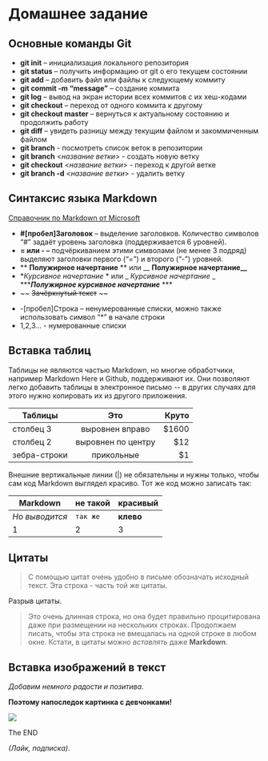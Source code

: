 # Домашнее задание

## Основные команды Git
- **git init** – инициализация локального репозитория
- **git status** – получить информацию от git о его текущем состоянии
- **git add** – добавить файл или файлы к следующему коммиту
- **git commit -m “message”** – создание коммита
- **git log** – вывод на экран истории всех коммитов с их хеш-кодами
- **git checkout** – переход от одного коммита к другому
- **git checkout master** – вернуться к актуальному состоянию и продолжить работу
- **git diff** – увидеть разницу между текущим файлом и закоммиченным файлом
- **git branch** - посмотреть список веток в репозитории
- **git branch** <*название ветки*> - создать новую ветку
- **git checkout** <*название ветки*> - переход к другой ветке
- **git branch -d** <*название ветки*> - удалить ветку 
## Синтаксис языка Markdown
[Справочник по Markdown от Microsoft](https://docs.microsoft.com/ru-ru/contribute/markdown-reference)
- **#[пробел]Заголовок** – выделение заголовков. Количество символов “#” задаёт уровень заголовка  (поддерживается 6 уровней).
- **= или - –** подчёркиванием этими символами (не менее 3 подряд) выделяют заголовки  первого (“=”) и второго (“-”) уровней.
- ** **Полужирное начертание** ** или __ **Полужирное начертание__**
- **Курсивное начертание* * или _ _Курсивное начертание_ _
******Полужирное курсивное начертание*** ***
- ~~ ~~Зачёркнутый текст~~ ~~
* -[пробел]Строка – ненумерованные списки, можно также использовать символ “*” в начале строки
* 1,2,3... - нумерованные списки

## Вставка таблиц
Таблицы не являются частью Markdown, но многие обработчики, например Markdown Here и Github, поддерживают их. Они позволяют легко добавить таблицы в электронное письмо -- в других случаях для этого нужно копировать их из другого приложения.

| Таблицы       | Это                | Круто |
| ------------- |:------------------:| -----:|
| столбец 3     | выровнен вправо    | $1600 |
| столбец 2     | выровнен по центру |   $12 |
| зебра-строки  | прикольные         |    $1 |

Внешние вертикальные линии (|) не обязательны и нужны только, чтобы сам код Markdown выглядел красиво. Тот же код можно записать так:

Markdown | не такой | красивый
--- | --- | ---
*Но выводится* | `так же` | **клево**
1 | 2 | 3

## Цитаты
> С помощью цитат очень удобно в письме обозначать исходный текст.
> Эта строка - часть той же цитаты.

Разрыв цитаты.

> Это очень длинная строка, но она будет правильно процитирована даже при размещении на нескольких строках. Продолжаем писать, чтобы эта строка не вмещалась на одной строке в любом окне. Кстати, в цитаты можно *вставлять* даже **Markdown**.

## Вставка изображений в текст
*Добавим немного радости и позитива*. 

**Поэтому напоследок картинка с девчонками!**

![](https://kuda-mo.ru/uploads/5dcd62a073fe81a995dbd579d82b8ccc.jpeg)

The END 

*(Лайк, подписка)*.
